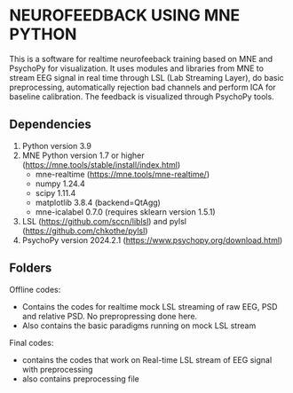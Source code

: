 # NEUROFEEDBACK USING MNE PYTHON
This is a software for realtime neurofeeback training based on MNE and PsychoPy for visualization.
It uses modules and libraries from MNE to stream EEG signal in real time through LSL (Lab Streaming Layer), do basic preprocessing, 
automatically rejection bad channels and perform ICA for baseline calibration. The feedback is visualized through PsychoPy tools. 

## Dependencies
1. Python version 3.9 
2. MNE Python version 1.7 or higher (https://mne.tools/stable/install/index.html)
   + mne-realtime (https://mne.tools/mne-realtime/)
   + numpy             1.24.4
   + scipy             1.11.4
   + matplotlib        3.8.4 (backend=QtAgg)
   + mne-icalabel      0.7.0 (requires sklearn version 1.5.1)
3. LSL (https://github.com/sccn/liblsl) and pylsl (https://github.com/chkothe/pylsl)
4. PsychoPy version 2024.2.1 (https://www.psychopy.org/download.html)


## Folders
Offline codes: 
   + Contains the codes for realtime mock LSL streaming of raw EEG, PSD and relative PSD. No          prepropressing done here. 
   + Also contains the basic paradigms running on mock LSL stream
   
Final codes:
   + contains the codes that work on Real-time LSL stream of EEG signal with preprocessing
   + also contains preprocessing file 